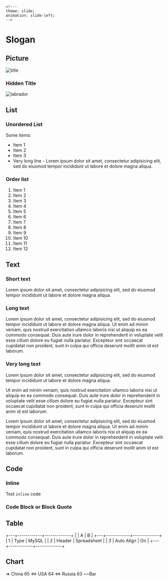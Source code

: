 ```
<!---
theme: slide;
animation: slide-left;
-->
```

# Slogan

## Picture

![title](http://slidown.getfiles.info/users/hf/first-monday.jpg)

### Hidden Title ###

![labrador](http://slidown.getfiles.info/users/hf/labrador.jpg)

## List

### Unordered List

Some items:

- Item 1
- Item 2
- Item 3
- Very long line - Lorem ipsum dolor sit amet, consectetur adipisicing elit, sed do eiusmod tempor incididunt ut labore et dolore magna aliqua.

### Order list

1. Item 1
2. Item 2
3. Item 3
4. Item 4
5. Item 5
6. Item 6
7. Item 7
8. Item 8
9. Item 9
10. Item 10
11. Item 11
12. Item 12

## Text

### Short text

Lorem ipsum dolor sit amet, consectetur adipisicing elit, sed do eiusmod tempor incididunt ut labore et dolore magna aliqua.

### Long text

Lorem ipsum dolor sit amet, consectetur adipisicing elit, sed do eiusmod tempor incididunt ut labore et dolore magna aliqua. Ut enim ad minim veniam, quis nostrud exercitation ullamco laboris nisi ut aliquip ex ea commodo consequat. Duis aute irure dolor in reprehenderit in voluptate velit esse cillum dolore eu fugiat nulla pariatur. Excepteur sint occaecat cupidatat non proident, sunt in culpa qui officia deserunt mollit anim id est laborum.

### Very long text

Lorem ipsum dolor sit amet, consectetur adipisicing elit, sed do eiusmod tempor incididunt ut labore et dolore magna aliqua.

Ut enim ad minim veniam, quis nostrud exercitation ullamco laboris nisi ut aliquip ex ea commodo consequat. Duis aute irure dolor in reprehenderit in voluptate velit esse cillum dolore eu fugiat nulla pariatur. Excepteur sint occaecat cupidatat non proident, sunt in culpa qui officia deserunt mollit anim id est laborum.

Lorem ipsum dolor sit amet, consectetur adipisicing elit, sed do eiusmod tempor incididunt ut labore et dolore magna aliqua. Ut enim ad minim veniam, quis nostrud exercitation ullamco laboris nisi ut aliquip ex ea commodo consequat. Duis aute irure dolor in reprehenderit in voluptate velit esse cillum dolore eu fugiat nulla pariatur. Excepteur sint occaecat cupidatat non proident, sunt in culpa qui officia deserunt mollit anim id est laborum.

## Code

### Inline

Test `inline` code

### Code Block or Block Quote


## Table

+---+------------+-------------+
|   |     A      |      B      |
+---+------------+-------------+
| 1 | Type       | MySQL       |
| 2 | Header     | Spreadsheet |
| 3 | Auto Align | On          |
+---+------------+-------------+

## Chart

=> China 65 <=> USA 64 <=> Russia 63 ~~Bar
